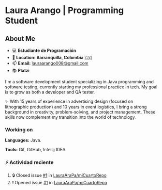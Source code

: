 # Laura Arango | Programming Student

## About Me

- :computer: **Estudiante de Programación**
- :round_pushpin: **Location: Barranquilla, Colombia** :colombia:
- :mailbox: **Email:** [lauraarango008@gmail.com](mailto:lauraarango008@gmail.com)
- :books: **Platzi**

I´m a software development student specializing in Java programming and software testing, currently starting my professional practice in tech. My goal is to grow as both a developer and QA tester.

✨ With 15 years of experience in advertising design (focused on lithographic production) and 10 years in event logistics, I bring a strong background in creativity, problem-solving, and project management. These skills now complement my transition into the world of technology.

### Working on

**Languages:** Java.

**Tools:** Git, GitHub, Intellij IDEA


### :zap: Actividad reciente
<!--START_SECTION:activity-->
1. 🔒 Closed issue [#1](https://github.com/LauraAraPa/miCuartoRepo/issues/1) in [LauraAraPa/miCuartoRepo](https://github.com/LauraAraPa/miCuartoRepo)
2. ❗ Opened issue [#1](https://github.com/LauraAraPa/miCuartoRepo/issues/1) in [LauraAraPa/miCuartoRepo](https://github.com/LauraAraPa/miCuartoRepo)
<!--END_SECTION:activity-->
